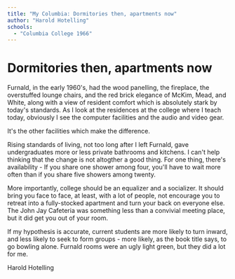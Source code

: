 ```yaml
---
title: "My Columbia: Dormitories then, apartments now"
author: "Harold Hotelling"
schools:
  - "Columbia College 1966"
---
```


# Dormitories then, apartments now

Furnald, in the early 1960's, had the wood panelling, the fireplace, the overstuffed lounge chairs, and the red brick elegance of McKim, Mead, and White, along with a view of resident comfort which is absolutely stark by today's standards. As I look at the residences at the college where I teach  today, obviously I see the computer facilities and the audio and video gear.

It's the other facilities which make the difference.

Rising standards of living, not too long after I left Furnald, gave undergraduates more or less private bathrooms and kitchens. I can't help thinking that  the change is not altogther a good thing. For one thing, there's availability - If you share one shower among four, you'll have to wait more often than if you share five showers among twenty.

More importantly, college should be an equalizer and a socializer. It should bring you face to face, at least, with a lot of people, not encourage you to retreat into a fully-stocked apartment and turn your back on everyone else.  The John Jay Cafeteria was something less than a convivial meeting place, but it did get you out of your room.

If my hypothesis is accurate, current students are more likely to turn inward, and less likely to seek to form groups - more likely, as the book title says, to go bowling alone.  Furnald rooms were an ugly light green, but they did a lot for me.

Harold Hotelling
